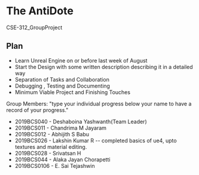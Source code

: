 # The AntiDote
CSE-312_GroupProject

## Plan
 * Learn Unreal Engine on or before last week of August
 * Start the Design with some written description describing it in a detailed way
 * Separation of Tasks and Collaboration
 * Debugging , Testing and Documenting
 * Minimum Viable Project and Finishing Touches

Group Members: 
"type your individual progress below your name to have a record of your progress."
  * 2019BCS040   - Deshaboina Yashwanth(Team Leader)
  * 2019BCS011   - Chandrima M Jayaram
  * 2019BCS012   - Abhijith S Babu
  * 2019BCS026   - Lakshin Kumar R -- completed basics of ue4, upto textures and material editing.
  * 2019BCS028   - Srivatsan H
  * 2019BCS044   - Alaka Jayan Chorapetti
  * 2019BCS0106  - E. Sai Tejashwin
